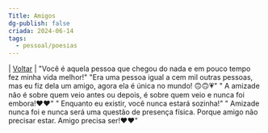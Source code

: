 ```yaml
---
Title: Amigos
dg-publish: false
criada: 2024-06-14
tags:
  - pessoal/poesias
---
```

| [Voltar](index) |
"Você é aquela pessoa que chegou do nada e em pouco tempo fez minha vida melhor!"
"Era uma pessoa igual a cem mil outras pessoas, mas eu fiz dela um amigo, agora ela é única no mundo! 🙃🙃💗"
" A amizade não é sobre quem veio antes ou depois, é sobre quem veio e nunca foi embora!❤❤"
" Enquanto eu existir, você nunca estará sozinha!"
" Amizade nunca foi e nunca será uma questão de presença física. Porque amigo não precisar estar. Amigo precisa ser!❤❤"